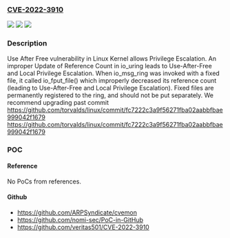 ### [CVE-2022-3910](https://cve.mitre.org/cgi-bin/cvename.cgi?name=CVE-2022-3910)
![](https://img.shields.io/static/v1?label=Product&message=Linux%20Kernel&color=blue)
![](https://img.shields.io/static/v1?label=Version&message=%3D%205.18.0%20&color=brighgreen)
![](https://img.shields.io/static/v1?label=Vulnerability&message=CWE-416%20Use%20After%20Free&color=brighgreen)

### Description

Use After Free vulnerability in Linux Kernel allows Privilege Escalation. An improper Update of Reference Count in io_uring leads to Use-After-Free and Local Privilege Escalation. When io_msg_ring was invoked with a fixed file, it called io_fput_file() which improperly decreased its reference count (leading to Use-After-Free and Local Privilege Escalation). Fixed files are permanently registered to the ring, and should not be put separately. We recommend upgrading past commit https://github.com/torvalds/linux/commit/fc7222c3a9f56271fba02aabbfbae999042f1679 https://github.com/torvalds/linux/commit/fc7222c3a9f56271fba02aabbfbae999042f1679

### POC

#### Reference
No PoCs from references.

#### Github
- https://github.com/ARPSyndicate/cvemon
- https://github.com/nomi-sec/PoC-in-GitHub
- https://github.com/veritas501/CVE-2022-3910

